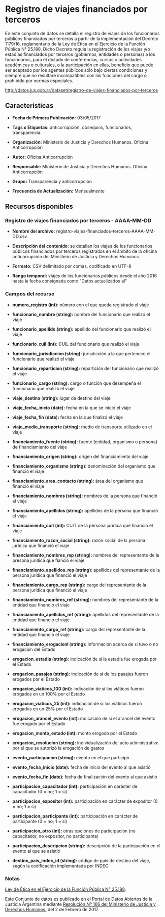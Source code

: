 Registro de viajes financiados por terceros
===========================================

En este conjunto de datos se detalla el registro de viajes de los funcionarios públicos financiados por terceros a partir de la implementación del Decreto 1179/16, reglamentario de la Ley de Ética en el Ejercicio de la Función Pública N° 25.188. Dicho Decreto regula la registración de los viajes y/o estadías financiados por terceros (gobiernos, entidades o personas) a los funcionarios, para el dictado de conferencias, cursos o actividades académicas o culturales, o la participación en ellas, beneficio que puede ser aceptado por los agentes públicos sólo bajo ciertas condiciones y siempre que no resultare incompatibles con las funciones del cargo o prohibido por normas especiales.

http://datos.jus.gob.ar/dataset/registro-de-viajes-financiados-por-terceros

Características
---------------

-   **Fecha de Primera Publicación:** 03/05/2017

-   **Tags o Etiquetas:** anticorrupción, obsequios, funcionarios, transparencia

-   **Organización:** Ministerio de Justicia y Derechos Humanos. Oficina Anticorrupción

-   **Autor:** Oficina Anticorrupción

-   **Responsable:** Ministerio de Justicia y Derechos Humanos. Oficina Anticorrupción

-   **Grupo:** Transparencia y anticorrupción

-   **Frecuencia de Actualización:** Mensualmente

Recursos disponibles
--------------------

### Registro de viajes financiados por terceros - AAAA-MM-DD

-   **Nombre del archivo:** registro-viajes-financiados-terceros-AAAA-MM-DD.csv

-   **Descripción del contenido:** se detallan los viajes de los funcionarios públicos financiados por terceros registrados en el ámbito de la oficina anticorrupción del Ministerio de Justicia y Derechos Humanos

-   **Formato:** CSV delimitado por comas, codificado en UTF-8

-   **Rango temporal:** viajes de los funcionarios públicos desde el año 2016 hasta la fecha consignada como "Datos actualizados al"

### Campos del recurso

-   **numero_registro (int):** número con el que queda registrado el viaje

-   **funcionario_nombre (string):** nombre del funcionario que realizó el viaje

-   **funcionario_apellido (string):** apellido del funcionario que realizó el viaje

-   **funcionario_cuil (int):** CUIL del funcionario que realizó el viaje

-   **funcionario_jurisdiccion (string):** jurisdicción a la que pertenece el funcionario que realizó el viaje

-   **funcionario_reparticion (string):** repartición del funcionario que realizó el viaje

-   **funcionario_cargo (string):** cargo o función que desempeña el funcionario que realizó el viaje

-   **viaje_destino (string):** lugar de destino del viaje

-   **viaje_fecha_inicio (date):** fecha en la que se inició el viaje

-   **viaje_fecha_fin (date):** fecha en la que finalizó el viaje

-   **viaje_medio_transporte (string):** medio de transporte utilizado en el viaje

-   **financiamiento_fuente (string):** fuente (entidad, organismo o persona) de financiamiento del viaje

-   **financiamiento_origen (string):** origen del financiamiento del viaje

-   **financiamiento_organismo (string):** denominación del organismo que financió el viaje

-   **financiamiento_area_contacto (string):** área del organismo que financió el viaje

-   **financiamiento_nombres (string):** nombres de la persona que financió el viaje

-   **financiamiento_apellidos (string):** apellidos de la persona que financió el viaje

-   **financiamiento_cuit (int):** CUIT de la persona jurídica que financió el viaje

-   **financiamiento_razon_social (string):** razón social de la persona jurídica que financió el viaje

-   **financiamiento_nombres_rep (string):** nombres del representante de la presona jurídica que fianció el viaje

-   **financiamiento_apellidos_rep (string):** apellidos del representante de la persona jurídica que financió el viaje

-   **financiamiento_cargo_rep (string):** cargo del representante de la persona jurídica que financió el viaje

-   **financiamiento_nombres_ref (string):** nombres del representante de la entidad que financió el viaje

-   **financiamiento_apellidos_ref (string):** apellidos del representante de la entidad que financió el viaje

-   **financiamiento_cargo_ref (string):** cargo del representante de la entidad que financió el viaje

-   **financiamiento_erogacionl (string):** información acerca de si tuvo o no erogación del Estado

-   **erogacion_estadia (string):** indicación de si la estadía fue erogada por el Estado

-   **erogacion_pasajes (string):** indicación de si de los pasajes fueron erogados por el Estado

-   **erogacion_viaticos_100 (int):** indicación de si los viáticos fueron erogados en un 100% por el Estado

-   **erogacion_viaticos_25 (int):** indicación de si los viáticos fueron erogados en un 25% por el Estado

-   **erogacion_arancel_evento (int):** indicación de si el arancel del evento fue erogado por el Estado

-   **erogacion_monto_estado (int):** monto erogado por el Estado

-   **erogacion_resolucion (string):** individualización del acto administrativo por el que se autorizó la erogación de gastos

-   **evento_participacion (string):** evento en el que participó

-   **evento_fecha_inicio (date):** fecha de inicio del evento al que asistió

-   **evento_fecha_fin (date):** fecha de finalización del evento al que asistió

-   **participacion_capacitador (int):** participación en carácter de capacitador (0 = no; 1 = si)

-   **participacion_expositor (int):** participación en carácter de expositor (0 = no; 1 = si)

-   **participacion_participante (int):** participación en carácter de participante (0 = no; 1 = si)

-   **participacion_otro (int):** otras opciones de participación (no capacitador, no expositor, no participante)

-   **participacion_descripcion (string):** descripción de la participación en el evento al que se asistió

-   **destino_pais_indec_id (string):** código de país de destino del viaje, según la codificación implementada por INDEC

### Notas

[Ley de Ética en el Ejercicio de la Función Pública N° 25.188](http://www.saij.gob.ar/1179-nacional-reglamentacion-articulo-18-regimen-obsequios-funcionarios-publicos-ley-etica-ejercicio-funcion-publica-25188-dn20160001179-2016-11-18/123456789-0abc-971-1000-6102soterced?q=%28numero-norma%3A1179%20%29%20AND%20titulo%3A%20R%E9gimen%20AND%20titulo%3A%20Obsequios%20AND%20titulo%3A%20Funcionarios%20AND%20titulo%3A%20P%FAblicos&o=0&f=Total%7CTipo%20de%20Documento/Legislaci%F3n/Decreto%7CFecha%7COrganismo%7CPublicaci%F3n%7CTema%7CEstado%20de%20Vigencia%7CAutor%7CJurisdicci%F3n/Nacional&t=2#CT001).

Este Conjunto de datos es publicado en el Portal de Datos Abiertos de la Justicia Argentina mediante [Resolución Nº 106 del Ministerio de Justicia y Derechos Humanos](http://datos.jus.gob.ar/resoluciones/RESOL-2017-106-APN-MJ.pdf), del 2 de Febrero de 2017.
